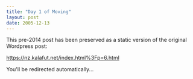 ```yaml
---
title: "Day 1 of Moving"
layout: post
date: 2005-12-13
---
```


This pre-2014 post has been preserved as a static version of the original Wordpress post:

https://nz.kalafut.net/index.html%3Fp=6.html

You'll be redirected automatically...

<head>
  <meta http-equiv="refresh" content="5;url=https://nz.kalafut.net/index.html%3Fp=6.html">
</head>

